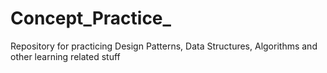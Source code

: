 # Concept_Practice_
Repository for practicing Design Patterns, Data Structures, Algorithms and other learning related stuff
